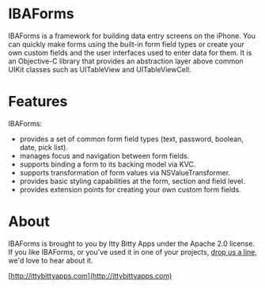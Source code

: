 IBAForms
============
IBAForms is a framework for building data entry screens on the iPhone. You can quickly make forms using the built-in form field types or create your own custom fields and the user interfaces used to enter data for them. It is an Objective-C library that provides an abstraction layer above common UIKit classes such as UITableView and UITableViewCell.

Features
============
IBAForms:
* provides a set of common form field types (text, password, boolean, date, pick list). 
* manages focus and navigation between form fields.
* supports binding a form to its backing model via KVC.
* supports transformation of form values via NSValueTransformer.
* provides basic styling capabilities at the form, section and field level.
* provides extension points for creating your own custom form fields.

About
============

IBAForms is brought to you by Itty Bitty Apps under the Apache 2.0 license. If you like IBAForms, or you've used it in one of your projects, [drop us a line](http://ittybittyapps.com/contact-us/), we'd love to hear about it.

[http://ittybittyapps.com](http://ittybittyapps.com)
